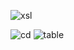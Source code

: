 ![xsl](https://github.com/Bushra23456/xml/assets/154437890/11c7e1b9-fa26-4e1b-ae53-ec31f2a60b42)

![cd](https://github.com/Bushra23456/xml/assets/154437890/5df3157b-6470-473c-b97a-64914ad538fa)
![table](https://github.com/Bushra23456/xml/assets/154437890/34f7ab03-6a8f-43f3-89bb-d0d0e0abb170)
